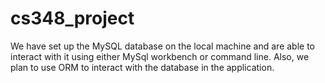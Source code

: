 # cs348_project

We have set up the MySQL database on the local machine and are able to interact with it using either MySql workbench or command line. Also, we plan to use ORM to interact with the database in the application. 
